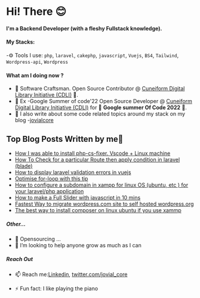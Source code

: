 
# Hi! There :blush:


#### I'm a Backend Developer (with a fleshy Fullstack knowledge).

#### My Stacks:

-⚙️ Tools I use: `php`, `laravel`, `cakephp`, `javascript`, `Vuejs`, `BS4`, `Tailwind`, `Wordpress-api`, `Wordpress`

#### What am I doing now ? 
- 🔭 Software Craftsman. Open Source Contributor  @ [Cuneiform Digital Library Initiative (CDLI)](https://gitlab.com/cdli/framework) 🔭.
- 🔭 Ex -Google Summer of code'22 Open Source Developer @ [Cuneiform Digital Library Initiative (CDLI)](https://gitlab.com/cdli/framework) for 🔭 **Google summer Of Code 2022**  🔭.
- 💬 I also write about some code related topics around my stack on my blog -[jovialcore](https://dev.to/jovialcore)


## Top Blog Posts Written by me📩 
<!-- BLOG-POST-LIST:START -->
- [How I was able to install php-cs-fixer. Vscode + Linux machine](https://dev.to/jovialcore/how-i-was-able-to-install-php-cs-fixer-vscode-linux-machine-2f8b)
- [How To Check for a particular Route then apply condition in laravel (blade)](https://dev.to/jovialcore/how-to-check-for-a-particular-route-then-apply-condition-in-laravel-5c72)
- [How to display laravel validation errors in vuejs](https://dev.to/jovialcore/how-to-display-laravel-validation-errors-in-vuejs-2g3c)
- [Optimise for-loop with this tip](https://dev.to/jovialcore/php-optimise-forloop-with-this-tip-n70)
- [How to configure a subdomain in xampp for linux OS (ubuntu, etc ) for your laravel/php application](https://dev.to/jovialcore/how-to-configure-a-subdomain-in-xampp-for-linux-os-ubuntu-etc-for-your-laravelphp-application-g9)
- [How to make a Full Slider with javascript in 10 mins](https://dev.to/jovialcore/how-to-make-a-full-slider-with-javascript-in-10-mins-3bb3)
- [Fastest Way to migrate wordpress.com site to self hosted wordpress.org](https://dev.to/jovialcore/fastest-way-to-migrate-your-site-from-wordpresscom-to-wordpressorg-3jjj)
- [The best way to install composer on linux ubuntu if you use xammp](https://dev.to/jovialcore/my-recommended-way-to-install-composer-on-linux-ubuntu-if-you-use-xammp-4dj6)
<!-- BLOG-POST-LIST:END -->

##### Other...
- 👯 Opensourcing ...
- 🤔 I’m looking to help anyone grow as much as I can

##### Reach Out 
- 📫 Reach me:[Linkedin](https://www.linkedin.com/in/chidieberechukwudi/),  [twitter.com/jovial_core](https://twitter.com/jovialcore)


- ⚡ Fun fact: I like playing the piano





